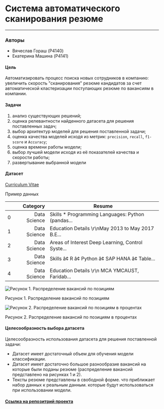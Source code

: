 # Система автоматического сканирования резюме
-------------
### Авторы
* Вячеслав Гораш (P4140)
* Екатерина Машина (P4141)

#### Цель 
Автоматизировать процесс поиска новых сотрудников в компанию: увеличить скорость "сканирования" резюме кандидатов за счет автоматической кластеризации поступающих резюме по вакансиям в компании.

#### Задачи
1. анализ существующих решений;
2. оценка релевантности найденного датасета для решения поставленных задач;
3. выбор архитектур моделей для решения поставленной задачи;
4. оценка качества моделей исходя из метрик: `precision`, `recall`, `f1-score` и `Accuracy`;
5. оценка времени работы модели;
6. выбор лучшей модели исходя из её показателей качества и скорости работы;
7. развертывание выбранной модели

#### Датасет
 [Curriculum Vitae](https://www.kaggle.com/datasets/leenardeshmukh/curriculum-vitae)

Пример данных

|      |     Category | Resume                                            |
| ---: | -----------: | ------------------------------------------------- |
|    0 | Data Science | Skills * Programming Languages: Python (pandas... |
|    1 | Data Science | Education Details \r\nMay 2013 to May 2017 B.E... |
|    2 | Data Science | Areas of Interest Deep Learning, Control Syste... |
|    3 | Data Science | Skills â¢ R â¢ Python â¢ SAP HANA â¢ Table...     |
|    4 | Data Science | Education Details \r\n MCA YMCAUST, Faridab...    |

![Рисунок 1. Распределение вакансий по позициям](https://github.com/mashinakatherina/AI_systems_architecture/blob/master/docs/project/curriculum-vitae-screening/imgs/category.png)

Рисунок 1. Распределение вакансий по позициям

![Рисунок 2. Распределение вакансий по позициям в процентах](https://github.com/mashinakatherina/AI_systems_architecture/blob/master/docs/project/curriculum-vitae-screening/imgs/category_round.png)

Рисунок 2. Распределение вакансий по позициям в процентах

#### Целесообразность выбора датасета

Целесообразность использования датасета для решения поставленной задачи: 
- Датасет имеет достаточный объем для обучения модели классификации.
- Датасет имеет достаточно большое разнообразие вакансий на которые были поданы резюме (распределение вакансий представлено на рисунках 1 и 2).  
- Тексты резюме представлены в свободной форме. что приближает набор данных к реальным данным. которые будут использоваться при использовании модели.

#### [Ссылка на репозитрий проекта](https://github.com/mashinakatherina/curriculum-vitae-screening)



